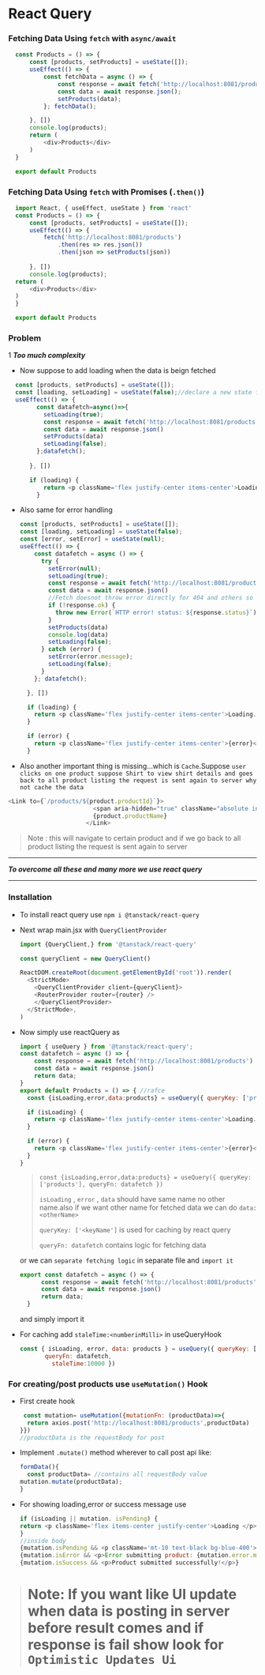 # React Query

### Fetching Data Using `fetch` with `async/await`
  ```js
    const Products = () => {
        const [products, setProducts] = useState([]);
        useEffect(() => {
            const fetchData = async () => {
                const response = await fetch('http://localhost:8081/products');
                const data = await response.json();
                setProducts(data);
            }; fetchData();

        }, [])
        console.log(products);
        return (
            <div>Products</div>
        )
    }

    export default Products
  ```
### Fetching Data Using `fetch` with Promises (`.then()`)
  ```js
    import React, { useEffect, useState } from 'react'
    const Products = () => {
        const [products, setProducts] = useState([]);
        useEffect(() => {
            fetch('http://localhost:8081/products')
                .then(res => res.json())
                .then(json => setProducts(json))
                
        }, [])
        console.log(products);
    return (
        <div>Products</div>
    )
    }

    export default Products
  ```

### Problem
1 ***Too much complexity***
  - Now suppose to add loading when the data is beign fetched
  ```js
    const [products, setProducts] = useState([]);
    const [loading, setLoading] = useState(false);//declare a new state for loading
    useEffect(() => {
          const datafetch=async()=>{
            setLoading(true);
            const response = await fetch('http://localhost:8081/products')
            const data = await response.json()
            setProducts(data)
            setLoading(false);
          };datafetch(); 
                
        }, [])

        if (loading) {
            return <p className='flex justify-center items-center'>Loading...</p>;
          }
  ```
  - Also same for error handling
    ```js
    const [products, setProducts] = useState([]);
    const [loading, setLoading] = useState(false);
    const [error, setError] = useState(null);   
    useEffect(() => {
        const datafetch = async () => {
          try {
            setError(null);
            setLoading(true);
            const response = await fetch('http://localhost:8081/productss')
            const data = await response.json()
            //Fetch doesnot throw error directly for 404 and others so checking if not 200
            if (!response.ok) {
              throw new Error(`HTTP error! status: ${response.status}`);
            }
            setProducts(data)
            console.log(data)
            setLoading(false);
          } catch (error) {
            setError(error.message);
            setLoading(false);
          }
        }; datafetch();

      }, [])

      if (loading) {
        return <p className='flex justify-center items-center'>Loading...</p>;
      }

      if (error) {
        return <p className='flex justify-center items-center'>{error}</p>;
      } 
     ```
 - Also another important thing is missing...which is `Cache`.Suppose `user clicks on one product suppose Shirt to view shirt details and goes back to all product listing the request is sent again to server why not cache the data`
  ```js
  <Link to={`/products/${product.productId}`}>
                          <span aria-hidden="true" className="absolute inset-0" />
                          {product.productName}
                        </Link>
  ```
  >Note : this will navigate to certain product and if we go back to all product listing the request is sent again to server

 ***
 ***To overcome all these and many more we use react query***
 ***

 ### Installation

- To install react query use `npm i @tanstack/react-query`
- Next wrap main.jsx with `QueryClientProvider`
    ```js
    import {QueryClient,} from '@tanstack/react-query'

    const queryClient = new QueryClient()
    
    ReactDOM.createRoot(document.getElementById('root')).render(
      <StrictMode>
        <QueryClientProvider client={queryClient}>
        <RouterProvider router={router} />
        </QueryClientProvider>
      </StrictMode>,
    )

    ```

- Now simply use reactQuery as
  ```js
  import { useQuery } from '@tanstack/react-query';
  const datafetch = async () => {
      const response = await fetch('http://localhost:8081/products')
      const data = await response.json()
      return data;
  }
  export default Products = () => { //rafce
    const {isLoading,error,data:products} = useQuery({ queryKey: ['products'], queryFn: datafetch })

    if (isLoading) {
      return <p className='flex justify-center items-center'>Loading...</p>;
    }

    if (error) {
      return <p className='flex justify-center items-center'>{error}</p>;
    }
  }

  ```
  > `const {isLoading,error,data:products} = useQuery({ queryKey: ['products'], queryFn: datafetch })`
  >
  >`isLoading` , `error` , `data` should have same name no other name.also if we want other name for fetched data we can do `data:<otherName>` 
  >
  >`queryKey: ['<keyName']` is used for caching by react query
  >
  > `queryFn: datafetch` contains logic for fetching data

  or we can  `separate fetching logic` in separate file and `import it`
  ```js
  export const datafetch = async () => {
        const response = await fetch('http://localhost:8081/products')
        const data = await response.json()
        return data;
    }
  ```
  and simply import it

- For caching add `staleTime:<numberinMilli>` in useQueryHook
  ```js
  const { isLoading, error, data: products } = useQuery({ queryKey: ['products'], 
         queryFn: datafetch,
           staleTime:10000 })
  ```

### For creating/post products use `useMutation()` Hook

- First create hook
  ```js
   const mutation= useMutation({mutationFn: (productData)=>{
    return axios.post('http://localhost:8081/products',productData)
  }})
  //productData is the requestBody for post
  ```
- Implement `.mutate()` method wherever to call post api like:
  ```js
  formData(){
    const productData= //contains all requestBody value
  mutation.mutate(productData);
  }

  ```
- For showing loading,error or success message use
    ```js
    if (isLoading || mutation. isPending) {
    return <p className='flex items-center justify-center'>Loading </p>;
  }
    //inside body
    {mutation.isPending && <p className='mt-10 text-black bg-blue-400'>Submitting product data...</p>}
    {mutation.isError && <p>Error submitting product: {mutation.error.message}</p>}
    {mutation.isSuccess && <p>Product submitted successfully!</p>}
    ```

> # Note: If you want like UI update when data is posting in server before result comes and if response is fail show look for `Optimistic Updates Ui`
